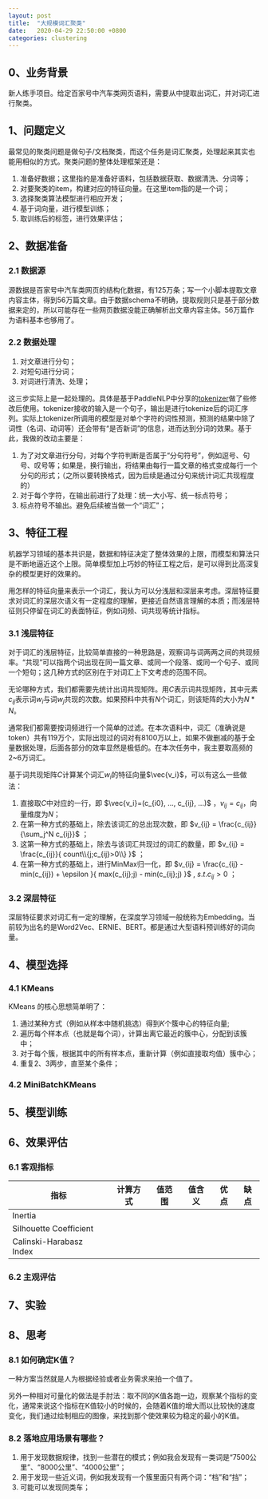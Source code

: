 ```yaml
---
layout: post
title:  "大规模词汇聚类"
date:   2020-04-29 22:50:00 +0800
categories: clustering
---
```


## 0、业务背景

新人练手项目。给定百家号中汽车类网页语料，需要从中提取出词汇，并对词汇进行聚类。

## 1、问题定义

最常见的聚类问题是做句子/文档聚类，而这个任务是词汇聚类，处理起来其实也能用相似的方式。聚类问题的整体处理框架还是：

1. 准备好数据；这里指的是准备好语料，包括数据获取、数据清洗、分词等；
2. 对要聚类的item，构建对应的特征向量。在这里item指的是一个词；
3. 选择聚类算法模型进行相应开发；
4. 基于词向量，进行模型训练；
5. 取训练后的标签，进行效果评估；

## 2、数据准备

### 2.1 数据源

源数据是百家号中汽车类网页的结构化数据，有125万条；写一个小脚本提取文章内容主体，得到56万篇文章。由于数据schema不明确，提取规则只是基于部分数据来定的，所以可能存在一些网页数据没能正确解析出文章内容主体。56万篇作为语料基本也够用了。

### 2.2 数据处理

1. 对文章进行分句；
2. 对短句进行分词；
3. 对词进行清洗、处理；

这三步实际上是一起处理的。具体是基于PaddleNLP中分享的[tokenizer](https://github.com/PaddlePaddle/models/tree/develop/PaddleNLP/shared_modules/preprocess/tokenizer)做了些修改后使用。tokenizer接收的输入是一个句子，输出是进行tokenize后的词汇序列。实际上tokenizer所调用的模型是对单个字符的词性预测，预测的结果中除了词性（名词、动词等）还会带有“是否新词”的信息，进而达到分词的效果。基于此，我做的改动主要是：

1. 为了对文章进行分句，对每个字符判断是否属于“分句符号”，例如逗号、句号、叹号等；如果是，换行输出，将结果由每行一篇文章的格式变成每行一个分句的形式；（之所以要转换格式，因为后续是通过分句来统计词汇共现程度的）
2. 对于每个字符，在输出前进行了处理：统一大小写、统一标点符号；
3. 标点符号不输出。避免后续被当做一个“词汇”；

## 3、特征工程

机器学习领域的基本共识是，数据和特征决定了整体效果的上限，而模型和算法只是不断地逼近这个上限。简单模型加上巧妙的特征工程之后，是可以得到比高深复杂的模型更好的效果的。

用怎样的特征向量来表示一个词汇，我认为可以分浅层和深层来考虑。深层特征要求对词汇的深层次语义有一定程度的理解，更接近自然语言理解的本质；而浅层特征则只停留在词汇的表面特征，例如词频、词共现等统计指标。

### 3.1 浅层特征

对于词汇的浅层特征，比较简单直接的一种思路是，观察词与词两两之间的共现频率。“共现”可以指两个词出现在同一篇文章、或同一个段落、或同一个句子、或同一个短句；这几种方式的区别在于对词汇上下文考虑的范围不同。

无论哪种方式，我们都需要先统计出词共现矩阵。用$C$表示词共现矩阵，其中元素$c_{ij}$表示词$w_i$与词$w_j$共现的次数。如果预料中共有$N$个词汇，则该矩阵的大小为$N*N$。

通常我们都需要按词频进行一个简单的过滤。在本次语料中，词汇（准确说是token）共有119万个，实际出现过的词对有8100万以上，如果不做删减的基于全量数据处理，后面各部分的效率显然是极低的。在本次任务中，我主要取高频的2~6万词汇。

基于词共现矩阵$C$计算某个词汇$w_i$的特征向量$\vec{v_i}$，可以有这么一些做法：

1. 直接取$C$中对应的一行，即 $\vec{v_i}=(c_{i0}, ..., c_{ij}, ...)$ ，$v_{ij}=c_{ij}$，向量维度为$N$；
2. 在第一种方式的基础上，除去该词汇的总出现次数，即 $v_{ij} = \frac{c_{ij}}{\sum_j^N c_{ij}}$ ；
3. 这第一种方式的基础上，除去与该词汇共现过的词汇的数量，即 $v_{ij} = \frac{c_{ij}}{ count\\{j;c_{ij}>0\\} }$ ；
4. 在第一种方式的基础上，进行MinMax归一化，即 $v_{ij} = \frac{c_{ij} - min(c_{ij}) + \epsilon }{ max(c_{ij};j) - min(c_{ij};j) }$ , $s.t. c_{ij}>0$ ；

### 3.2 深层特征

深层特征要求对词汇有一定的理解，在深度学习领域一般统称为Embedding。当前较为出名的是Word2Vec、ERNIE、BERT。都是通过大型语料预训练好的词向量。

## 4、模型选择

### 4.1 KMeans

KMeans 的核心思想简单明了：

1. 通过某种方式（例如从样本中随机挑选）得到$K$个簇中心的特征向量;
2. 遍历每个样本点（也就是每个词），计算出离它最近的簇中心，分配到该簇中；
3. 对于每个簇，根据其中的所有样本点，重新计算（例如直接取均值）簇中心；
4. 重复2、3两步，直至某个条件；

### 4.2 MiniBatchKMeans

## 5、模型训练

## 6、效果评估

### 6.1 客观指标

|指标|计算方式|值范围|值含义|优点|缺点|
|-----|------|---------|---------|-----|-----|
|Inertia|  |  |  |  |  |
|Silhouette Coefficient|  |  |  |  |  |
|Calinski-Harabasz Index|  |  |  |  |  |

### 6.2 主观评估

## 7、实验

## 8、思考

### 8.1 如何确定K值？

一种方案当然就是人为根据经验或者业务需求来拍一个值了。

另外一种相对可量化的做法是手肘法：取不同的K值各跑一边，观察某个指标的变化，通常来说这个指标在K值较小的时候的，会随着K值的增大而以比较快的速度变化，我们通过绘制相应的图像，来找到那个使效果较为稳定的最小的K值。

### 8.2 落地应用场景有哪些？

1. 用于发现数据规律，找到一些潜在的模式；例如我会发现有一类词是“7500公里”、“8000公里”、“4000公里”；
2. 用于发现一些近义词，例如我发现有一个簇里面只有两个词：“档”和“挡”；
3. 可能可以发现同类车；
